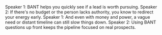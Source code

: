 Speaker 1: BANT helps you quickly see if a lead is worth pursuing.
Speaker 2: If there's no budget or the person lacks authority, you know to redirect your energy early.
Speaker 1: And even with money and power, a vague need or distant timeline can still slow things down.
Speaker 2: Using BANT questions up front keeps the pipeline focused on real prospects.
